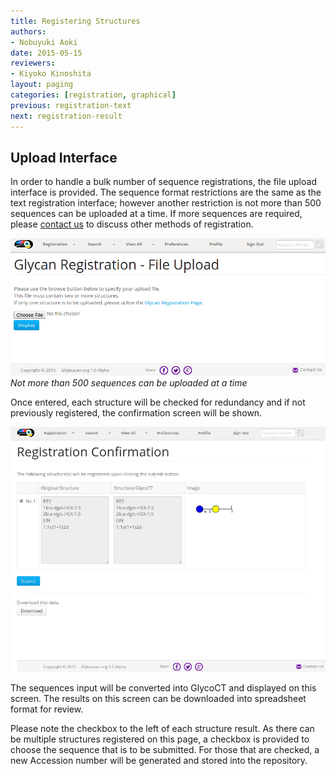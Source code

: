```yaml
---
title: Registering Structures
authors:
- Nobuyuki Aoki
date: 2015-05-15
reviewers:
- Kiyoko Kinoshita
layout: paging
categories: [registration, graphical]
previous: registration-text
next: registration-result
---
```


Upload Interface
------------
In order to handle a bulk number of sequence registrations, the file upload interface is provided.  The sequence format restrictions are the same as the text registration interface; however another restriction is not more than 500 sequences can be uploaded at a time.  If more sequences are required, please [contact us](/team) to discuss other methods of registration.
  
![Glytoucan Text Interface](/images/manual/registration-upload.png)
*Not more than 500 sequences can be uploaded at a time*

Once entered, each structure will be checked for redundancy and if not previously registered, the confirmation screen will be shown.

![Glytoucan Graphical Interface](/images/manual/registration-result.png)

The sequences input will be converted into GlycoCT and displayed on this screen.  The results on this screen can be downloaded into spreadsheet format for review.

Please note the checkbox to the left of each structure result.  As there can be multiple structures registered on this page, a checkbox is provided to choose the sequence that is to be submitted.  For those that are checked, a new Accession number will be generated and stored into the repository.